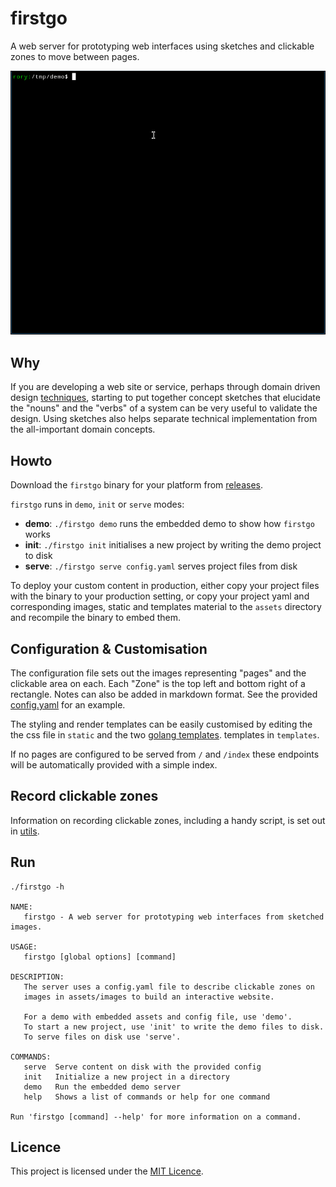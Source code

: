 # firstgo

A web server for prototyping web interfaces using sketches and clickable
zones to move between pages.

![](recording.gif)

## Why

If you are developing a web site or service, perhaps through domain
driven design [techniques](https://en.wikipedia.org/wiki/Event_storming),
starting to put together concept sketches that elucidate the "nouns" and
the "verbs" of a system can be very useful to validate the design. Using
sketches also helps separate technical implementation from the
all-important domain concepts.

## Howto

Download the `firstgo` binary for your platform from
[releases](https://github.com/rorycl/firstgo/releases).

`firstgo` runs in `demo`, `init` or `serve` modes:

* **demo**: `./firstgo demo` runs the embedded demo to show how `firstgo` works
* **init**: `./firstgo init` initialises a new project by writing the demo project to disk
* **serve**: `./firstgo serve config.yaml` serves project files from disk

To deploy your custom content in production, either copy your project
files with the binary to your production setting, or copy your project
yaml and corresponding images, static and templates material to the
`assets` directory and recompile the binary to embed them.

## Configuration & Customisation

The configuration file sets out the images representing "pages" and the
clickable area on each. Each "Zone" is the top left and bottom right of
a rectangle. Notes can also be added in markdown format. See the
provided [config.yaml](./config.yaml) for an example.

The styling and render templates can be easily customised by editing the
the css file in `static` and the two [golang
templates](https://www.digitalocean.com/community/tutorials/how-to-use-templates-in-go).
templates in `templates`.

If no pages are configured to be served from `/` and `/index` these
endpoints will be automatically provided with a simple index.

## Record clickable zones

Information on recording clickable zones, including a handy script, is
set out in [utils](./utils/).

## Run

```
./firstgo -h

NAME:
   firstgo - A web server for prototyping web interfaces from sketched images.

USAGE:
   firstgo [global options] [command]

DESCRIPTION:
   The server uses a config.yaml file to describe clickable zones on
   images in assets/images to build an interactive website.
   
   For a demo with embedded assets and config file, use 'demo'.
   To start a new project, use 'init' to write the demo files to disk.
   To serve files on disk use 'serve'.

COMMANDS:
   serve  Serve content on disk with the provided config
   init   Initialize a new project in a directory
   demo   Run the embedded demo server
   help   Shows a list of commands or help for one command

Run 'firstgo [command] --help' for more information on a command.
```

## Licence

This project is licensed under the [MIT Licence](LICENCE).
